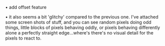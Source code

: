 • add offset feature

• it also seems a bit 'glitchy' compared to the previous one. I've attached some screen shots of stuff, and you can see random pixels doing odd things, little blocks of pixels behaving oddly, or pixels behaving differently alone a perfectly straight edge...where's there's no visual detail for the pixels to react to.
